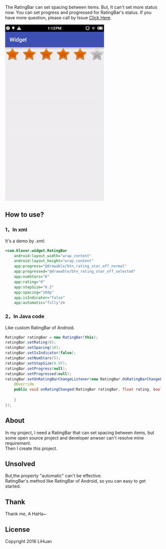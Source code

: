 The RatingBar can set spacing between items.
But, It can't set more status now.
You can set progress and progressed for RatingBar's status.
If you have more question, please call by Issue [Click Here][1].

[1]:https://github.com/liyonghuan/RatingBar/issues

![Demo](image/demo1.gif)

## How to use?

### 1，In xml

It's a demo by *.xml*:

```xml
<com.klavor.widget.RatingBar
	android:layout_width="wrap_content"
	android:layout_height="wrap_content"
	app:progress="@drawable/btn_rating_star_off_normal"
	app:progressed="@drawable/btn_rating_star_off_selected"
	app:numStars="6"
	app:rating="0"
	app:stepSize="0.2"
	app:spacing="10dp"
	app:isIndicator="false"
	app:automatic="fully"/>
```

### 2，In Java code

Like custom RatingBar of Android.

```java
RatingBar ratingBar = new RatingBar(this);
ratingBar.setRating(0);
ratingBar.setSpacing(10);
ratingBar.setIsIndicator(false);
ratingBar.setNumStars(5);
ratingBar.setStepSize(0.5F);
ratingBar.setProgress(null);
ratingBar.setProgressed(null);
ratingBar.setOnRatingBarChangeListener(new RatingBar.OnRatingBarChangeListener() {
	@Override
	public void onRatingChanged(RatingBar ratingBar, float rating, boolean fromUser) {
			
	}
});
```

## About

In my project, I need a RatingBar that can set spacing between items, but some open source project and developer anwser can't resolve mine requirement.</br>
Then I create this project.

## Unsolved

But,the property "automatic" can't be effective.</br>
RatingBar's method like RatingBar of Android, so you can easy to get started.

## Thank

Thank me, A HaHa~

## License

Copyright 2016 LiHuan
